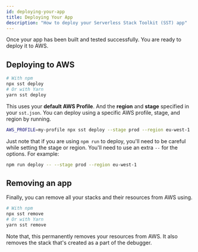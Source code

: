 ```yaml
---
id: deploying-your-app
title: Deploying Your App
description: "How to deploy your Serverless Stack Toolkit (SST) app"
---
```


Once your app has been built and tested successfully. You are ready to deploy it to AWS.

## Deploying to AWS

```bash
# With npm
npx sst deploy
# Or with Yarn
yarn sst deploy
```

This uses your **default AWS Profile**. And the **region** and **stage** specified in your `sst.json`. You can deploy using a specific AWS profile, stage, and region by running.

```bash
AWS_PROFILE=my-profile npx sst deploy --stage prod --region eu-west-1
```

Just note that if you are using `npm run` to deploy, you'll need to be careful while setting the stage or region. You'll need to use an extra `--` for the options. For example:

```bash
npm run deploy -- --stage prod --region eu-west-1
```

## Removing an app

Finally, you can remove all your stacks and their resources from AWS using.

```bash
# With npm
npx sst remove
# Or with Yarn
yarn sst remove
```

Note that, this permanently removes your resources from AWS. It also removes the stack that's created as a part of the debugger.
